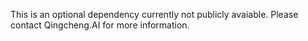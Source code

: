 This is an optional dependency currently not publicly avaiable. Please contact Qingcheng.AI for more information.
